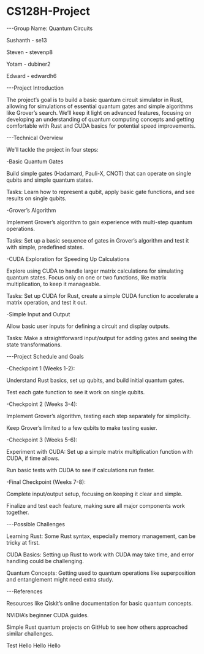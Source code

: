 # CS128H-Project

---Group Name: Quantum Circuits

Sushanth - se13

Steven - stevenp8

Yotam - dubiner2

Edward - edwardh6

---Project Introduction

The project’s goal is to build a basic quantum circuit simulator in Rust, allowing for simulations of essential quantum gates and simple algorithms like Grover’s search. We’ll keep it light on advanced features, focusing on developing an understanding of quantum computing concepts and getting comfortable with Rust and CUDA basics for potential speed improvements.

---Technical Overview

We’ll tackle the project in four steps:

-Basic Quantum Gates

Build simple gates (Hadamard, Pauli-X, CNOT) that can operate on single qubits and simple quantum states.

Tasks: Learn how to represent a qubit, apply basic gate functions, and see results on single qubits.

-Grover’s Algorithm

Implement Grover’s algorithm to gain experience with multi-step quantum operations.

Tasks: Set up a basic sequence of gates in Grover’s algorithm and test it with simple, predefined states.

-CUDA Exploration for Speeding Up Calculations

Explore using CUDA to handle larger matrix calculations for simulating quantum states. Focus only on one or two functions, like matrix multiplication, to keep it manageable.

Tasks: Set up CUDA for Rust, create a simple CUDA function to accelerate a matrix operation, and test it out.

-Simple Input and Output

Allow basic user inputs for defining a circuit and display outputs.

Tasks: Make a straightforward input/output for adding gates and seeing the state transformations.

---Project Schedule and Goals

-Checkpoint 1 (Weeks 1-2):

Understand Rust basics, set up qubits, and build initial quantum gates.

Test each gate function to see it work on single qubits.

-Checkpoint 2 (Weeks 3-4):

Implement Grover’s algorithm, testing each step separately for simplicity.

Keep Grover’s limited to a few qubits to make testing easier.

-Checkpoint 3 (Weeks 5-6):

Experiment with CUDA: Set up a simple matrix multiplication function with CUDA, if time allows.

Run basic tests with CUDA to see if calculations run faster.

-Final Checkpoint (Weeks 7-8):

Complete input/output setup, focusing on keeping it clear and simple.

Finalize and test each feature, making sure all major components work together.

---Possible Challenges

Learning Rust: Some Rust syntax, especially memory management, can be tricky at first.

CUDA Basics: Setting up Rust to work with CUDA may take time, and error handling could be challenging.

Quantum Concepts: Getting used to quantum operations like superposition and entanglement might need extra study.

---References

Resources like Qiskit’s online documentation for basic quantum concepts.

NVIDIA’s beginner CUDA guides.

Simple Rust quantum projects on GitHub to see how others approached similar challenges.

Test
Hello
Hello
Hello
